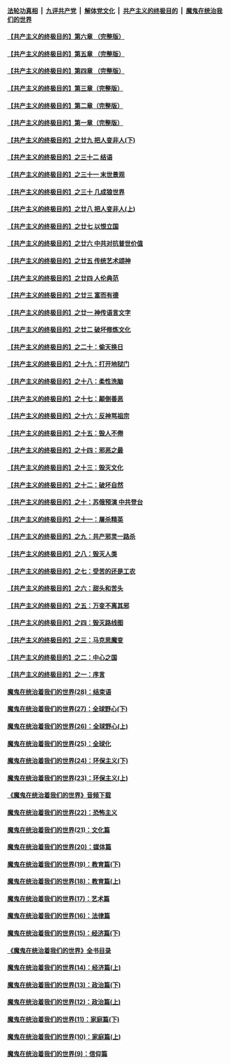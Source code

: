 ####  [法轮功真相](../../../../basic/blob/master/README.md?t=04211332) &nbsp;|&nbsp; [九评共产党](../../../../9ping.md/blob/master/README.md?t=04211332) &nbsp;|&nbsp; [解体党文化](../../../../jtdwh.md/blob/master/README.md?t=04211332)  &nbsp;|&nbsp; [共产主义的终极目的](../../../../gczydzjmd.md/blob/master/README.md?t=04211332) &nbsp;|&nbsp; [魔鬼在统治我们的世界](../../../../mgztzwmdsj.md/blob/master/README.md?t=04211332) 

#### [【共产主义的终极目的】第六章 （完整版）](../pages/nsc422/n11428913.md?t=04211332) 

#### [【共产主义的终极目的】第五章 （完整版）](../pages/nsc422/n11428912.md?t=04211332) 

#### [【共产主义的终极目的】第四章 （完整版）](../pages/nsc422/n11428907.md?t=04211332) 

#### [【共产主义的终极目的】第三章（完整版）](../pages/nsc422/n11428848.md?t=04211332) 

#### [【共产主义的终极目的】第二章（完整版）](../pages/nsc422/n11428831.md?t=04211332) 

#### [【共产主义的终极目的】第一章（完整版）](../pages/nsc422/n11417651.md?t=04211332) 

#### [【共产主义的终极目的】之廿九 把人变非人(下)](../pages/nsc422/n11344140.md?t=04211332) 

#### [【共产主义的终极目的】之三十二 结语](../pages/nsc422/n11360535.md?t=04211332) 

#### [【共产主义的终极目的】之三十一 末世景观](../pages/nsc422/n11351129.md?t=04211332) 

#### [【共产主义的终极目的】之三十 几成狼世界](../pages/nsc422/n11348280.md?t=04211332) 

#### [【共产主义的终极目的】之廿八 把人变非人(上)](../pages/nsc422/n11340492.md?t=04211332) 

#### [【共产主义的终极目的】之廿七 以恨立国](../pages/nsc422/n11336944.md?t=04211332) 

#### [【共产主义的终极目的】之廿六 中共对抗普世价值](../pages/nsc422/n11324785.md?t=04211332) 

#### [【共产主义的终极目的】之廿五 传统艺术颂神](../pages/nsc422/n11296396.md?t=04211332) 

#### [【共产主义的终极目的】之廿四 人伦典范](../pages/nsc422/n11296397.md?t=04211332) 

#### [【共产主义的终极目的】之廿三 富而有德](../pages/nsc422/n11283598.md?t=04211332) 

#### [【共产主义的终极目的】之廿一 神传语言文字](../pages/nsc422/n11263265.md?t=04211332) 

#### [【共产主义的终极目的】之廿二 破坏修炼文化](../pages/nsc422/n11245728.md?t=04211332) 

#### [【共产主义的终极目的】之二十：偷天换日](../pages/nsc422/n11238846.md?t=04211332) 

#### [【共产主义的终极目的】之十九：打开地狱门](../pages/nsc422/n11206376.md?t=04211332) 

#### [【共产主义的终极目的】之十八：柔性洗脑](../pages/nsc422/n11199994.md?t=04211332) 

#### [【共产主义的终极目的】之十七：颠倒善恶](../pages/nsc422/n11179782.md?t=04211332) 

#### [【共产主义的终极目的】之十六：反神骂祖宗](../pages/nsc422/n11166798.md?t=04211332) 

#### [【共产主义的终极目的】之十五：毁人不倦](../pages/nsc422/n11166792.md?t=04211332) 

#### [【共产主义的终极目的】之十四：邪恶之最](../pages/nsc422/n11150249.md?t=04211332) 

#### [【共产主义的终极目的】之十三：毁灭文化](../pages/nsc422/n11135227.md?t=04211332) 

#### [【共产主义的终极目的】之十二：破坏自然](../pages/nsc422/n11135214.md?t=04211332) 

#### [【共产主义的终极目的】之十：苏俄预演 中共登台](../pages/nsc422/n11118424.md?t=04211332) 

#### [【共产主义的终极目的】之十一：屠杀精英](../pages/nsc422/n11118442.md?t=04211332) 

#### [【共产主义的终极目的】之九：共产邪灵一路杀](../pages/nsc422/n11114139.md?t=04211332) 

#### [【共产主义的终极目的】之八：毁灭人类](../pages/nsc422/n11108503.md?t=04211332) 

#### [【共产主义的终极目的】之七：受苦的还是工农](../pages/nsc422/n11101809.md?t=04211332) 

#### [【共产主义的终极目的】之六：甜头和苦头](../pages/nsc422/n11096971.md?t=04211332) 

#### [【共产主义的终极目的】之五：万变不离其邪](../pages/nsc422/n11091285.md?t=04211332) 

#### [【共产主义的终极目的】之四：毁灭路线图](../pages/nsc422/n11086284.md?t=04211332) 

#### [【共产主义的终极目的】之三：马克思魔变](../pages/nsc422/n11061941.md?t=04211332) 

#### [【共产主义的终极目的】之二：中心之国](../pages/nsc422/n11047728.md?t=04211332) 

#### [【共产主义的终极目的】之一：序言](../pages/nsc422/n11086077.md?t=04211332) 

#### [魔鬼在统治着我们的世界(28)：结束语](../pages/nsc422/n10936246.md?t=04211332) 

#### [魔鬼在统治着我们的世界(27)：全球野心(下)](../pages/nsc422/n10928319.md?t=04211332) 

#### [魔鬼在统治着我们的世界(26)：全球野心(上)](../pages/nsc422/n10900318.md?t=04211332) 

#### [魔鬼在统治着我们的世界(25)：全球化](../pages/nsc422/n10788205.md?t=04211332) 

#### [魔鬼在统治着我们的世界(24)：环保主义(下)](../pages/nsc422/n10695307.md?t=04211332) 

#### [魔鬼在统治着我们的世界(23)：环保主义(上)](../pages/nsc422/n10688613.md?t=04211332) 

#### [《魔鬼在统治着我们的世界》音频下载](../pages/nsc422/n10635553.md?t=04211332) 

#### [魔鬼在统治着我们的世界(22)：恐怖主义](../pages/nsc422/n10614727.md?t=04211332) 

#### [魔鬼在统治着我们的世界(21)：文化篇](../pages/nsc422/n10597706.md?t=04211332) 

#### [魔鬼在统治着我们的世界(20)：媒体篇](../pages/nsc422/n10586579.md?t=04211332) 

#### [魔鬼在统治着我们的世界(19)：教育篇(下)](../pages/nsc422/n10564808.md?t=04211332) 

#### [魔鬼在统治着我们的世界(18)：教育篇(上)](../pages/nsc422/n10526970.md?t=04211332) 

#### [魔鬼在统治着我们的世界(17)：艺术篇](../pages/nsc422/n10499093.md?t=04211332) 

#### [魔鬼在统治着我们的世界(16)：法律篇](../pages/nsc422/n10485969.md?t=04211332) 

#### [魔鬼在统治着我们的世界(15)：经济篇(下)](../pages/nsc422/n10469975.md?t=04211332) 

#### [《魔鬼在统治着我们的世界》全书目录](../pages/nsc422/n10464261.md?t=04211332) 

#### [魔鬼在统治着我们的世界(14)：经济篇(上)](../pages/nsc422/n10457370.md?t=04211332) 

#### [魔鬼在统治着我们的世界(13)：政治篇(下)](../pages/nsc422/n10448270.md?t=04211332) 

#### [魔鬼在统治着我们的世界(12)：政治篇(上)](../pages/nsc422/n10444576.md?t=04211332) 

#### [魔鬼在统治着我们的世界(11)：家庭篇(下)](../pages/nsc422/n10440961.md?t=04211332) 

#### [魔鬼在统治着我们的世界(10)：家庭篇(上)](../pages/nsc422/n10435448.md?t=04211332) 

#### [魔鬼在统治着我们的世界(9)：信仰篇](../pages/nsc422/n10432159.md?t=04211332) 

